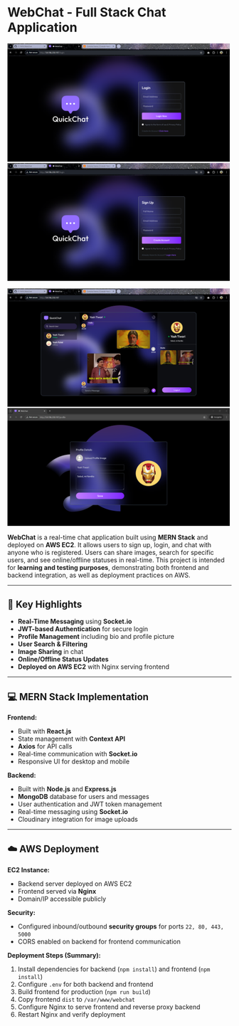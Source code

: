 # WebChat - Full Stack Chat Application

<p float="left">
  <img src="./Client/src/assets/Login(webchat).png" alt="Login" width="500" />
  <img src="./Client/src/assets/Signup.png" alt="Signup" width="500" />
</p>

<p float="left">
  <img src="./Client/src/assets/ChatSection.png" alt="ChatSection" width="500" />
  <img src="./Client/src/assets/ProfileUpdate.png" alt="ProfileUpdate" width="500" />
</p>



**WebChat** is a real-time chat application built using **MERN Stack** and deployed on **AWS EC2**. It allows users to sign up, login, and chat with anyone who is registered. Users can share images, search for specific users, and see online/offline statuses in real-time. This project is intended for **learning and testing purposes**, demonstrating both frontend and backend integration, as well as deployment practices on AWS.

---

## 🌟 Key Highlights

- **Real-Time Messaging** using **Socket.io**
- **JWT-based Authentication** for secure login
- **Profile Management** including bio and profile picture
- **User Search & Filtering**
- **Image Sharing** in chat
- **Online/Offline Status Updates**
- **Deployed on AWS EC2** with Nginx serving frontend

---

## 💻 MERN Stack Implementation

**Frontend:**
- Built with **React.js**
- State management with **Context API**
- **Axios** for API calls
- Real-time communication with **Socket.io**
- Responsive UI for desktop and mobile

**Backend:**
- Built with **Node.js** and **Express.js**
- **MongoDB** database for users and messages
- User authentication and JWT token management
- Real-time messaging using **Socket.io**
- Cloudinary integration for image uploads

---

## ☁️ AWS Deployment

**EC2 Instance:**
- Backend server deployed on AWS EC2
- Frontend served via **Nginx**
- Domain/IP accessible publicly

**Security:**
- Configured inbound/outbound **security groups** for ports `22, 80, 443, 5000`
- CORS enabled on backend for frontend communication

**Deployment Steps (Summary):**
1. Install dependencies for backend (`npm install`) and frontend (`npm install`)
2. Configure `.env` for both backend and frontend
3. Build frontend for production (`npm run build`)
4. Copy frontend `dist` to `/var/www/webchat`
5. Configure Nginx to serve frontend and reverse proxy backend
6. Restart Nginx and verify deployment
